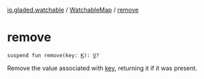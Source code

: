 [io.gladed.watchable](../index.md) / [WatchableMap](index.md) / [remove](./remove.md)

# remove

`suspend fun remove(key: `[`K`](index.md#K)`): `[`V`](index.md#V)`?`

Remove the value associated with [key](remove.md#io.gladed.watchable.WatchableMap$remove(io.gladed.watchable.WatchableMap.K)/key), returning it if it was present.

